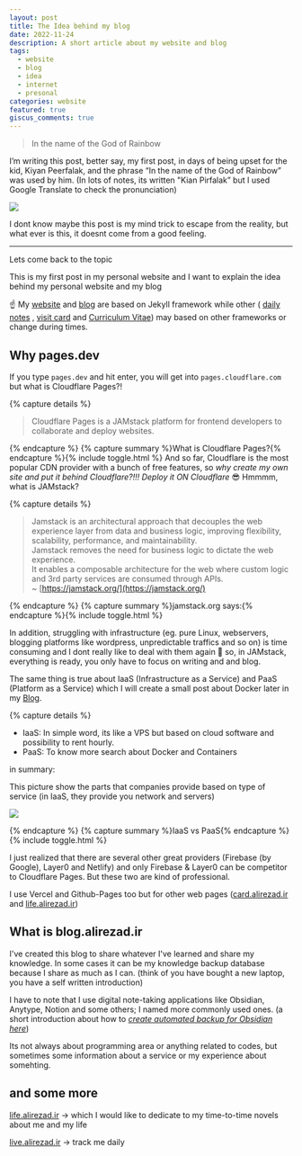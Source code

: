 ```yaml
---
layout: post
title: The Idea behind my blog
date: 2022-11-24
description: A short article about my website and blog
tags:
  - website
  - blog
  - idea
  - internet
  - presonal
categories: website
featured: true
giscus_comments: true
---
```


> In the name of the God of Rainbow


I’m writing this post, better say, my first post, in days of being upset for the kid, Kiyan Peerfalak, and the phrase “In the name of the God of Rainbow” was used by him. (In lots of notes, its written "Kian Pirfalak” but I used Google Translate to check the pronunciation)


![](https://lh3.googleusercontent.com/ehVQSG52op37Is4lqBxIeTrNK0GfLx-veuCyqsya9AOyE_CXFOU5V2S_OPqZ1fpucl18bDjiENpMt0iytgDH_QCjt65gbN4h-GMc9UvWrKzCGLBr-kBqEMGQzIS2bfM3Ud5LnSRJqw=w2400)


I dont know maybe this post is my mind trick to escape from the reality, but what ever is this, it doesnt come from a good feeling.


---


Lets come back to the topic


This is my first post in my personal website and I want to explain the idea behind my personal website and my blog


☝️ My [website](https://alirezad.ir) and [blog](https://blog.alirezad.ir) are based on Jekyll framework while other ( [daily notes](https://live.alirezad.ir) , [visit card](https://card.alirezad.ir) and [Curriculum Vitae](https://cv.alirezad.ir)) may based on other frameworks or change during times.


## Why pages.dev


If you type `pages.dev` and hit enter, you will get into `pages.cloudflare.com` but what is Cloudflare Pages?!

{% capture details %}

> Cloudflare Pages is a JAMstack platform for frontend developers to collaborate and deploy websites.

{% endcapture %}
{% capture summary %}What is Cloudflare Pages?{% endcapture %}{% include toggle.html %}
And so far, Cloudflare is the most popular CDN provider with a bunch of free features, so _why create my own site and put it behind Cloudflare?!!! Deploy it ON Cloudflare_ 😎
Hmmmm, what is JAMstack?


{% capture details %}


> Jamstack is an architectural approach that decouples the web experience layer from data and business logic, improving flexibility, scalability, performance, and maintainability.  
> Jamstack removes the need for business logic to dictate the web experience.  
> It enables a composable architecture for the web where custom logic and 3rd party services are consumed through APIs.  
> ~ [https://jamstack.org/](https://jamstack.org/)


{% endcapture %}
{% capture summary %}jamstack.org says:{% endcapture %}{% include toggle.html %}


In addition, struggling with infrastructure (eg. pure Linux, webservers, blogging platforms like wordpress, unpredictable traffics and so on) is time consuming and I dont really like to deal with them again 😬 so, in JAMstack, everything is ready, you only have to focus on writing and and blog.


The same thing is true about IaaS (Infrastructure as a Service) and PaaS (Platform as a Service) which I will create a small post about Docker later in my [Blog](https://blog.alirezad.ir).


{% capture details %}
- IaaS: In simple word, its like a VPS but based on cloud software and possibility to rent hourly.
- PaaS: To know more search about Docker and Containers

in summary:

This picture show the parts that companies provide based on type of service (in IaaS, they provide you network and servers)

![](https://lh3.googleusercontent.com/I1IUtZ-xTWO0JHAV9Q4yismgXU4jjh_mCD8RsFg47auVdeKNeEl3YUKHx3vH8saEnwyf-BHl8jjmbGWWzJViq024uis01Sh48JPO99PT8Agw9R4BTnp-ufZZuklpNLZTaLrpXpxJAg=w600)

{% endcapture %}
{% capture summary %}IaaS vs PaaS{% endcapture %}{% include toggle.html %}


I just realized that there are several other great providers (Firebase (by Google), Layer0 and Netlify) and only Firebase & Layer0 can be competitor to Cloudflare Pages. But these two are kind of professional.


I use Vercel and Github-Pages too but for other web pages ([card.alirezad.ir](http://card.alirezad.ir) and [life.alirezad.ir](http://life.alirezad.ir))


## What is blog.alirezad.ir


I've created this blog to share whatever I've learned and share my knowledge. In some cases it can be my knowledge backup database because I share as much as I can. (think of you have bought a new laptop, you have a self written introduction)


I have to note that I use digital note-taking applications like Obsidian, Anytype, Notion and some others; I named more commonly used ones. (a short introduction about how to [_create automated backup for Obsidian here_](https://blog.alirezad.ir/posts/backup-obsidian-logseq/))


Its not always about programming area or anything related to codes, but sometimes some information about a service or my experience about somehting.


## and some more


[life.alirezad.ir](http://life.alirezad.ir) → which I would like to dedicate to my time-to-time novels about me and my life


[live.alirezad.ir](http://live.alirezad.ir) → track me daily



